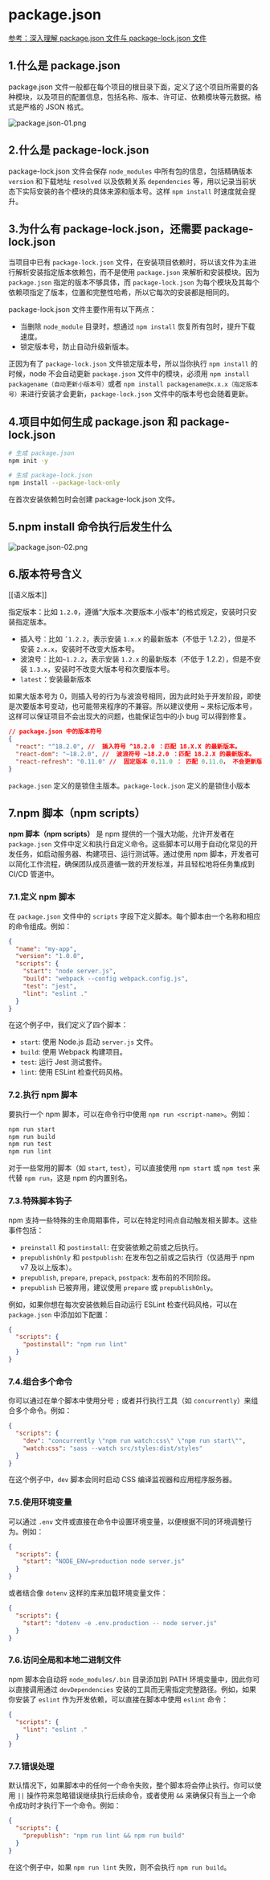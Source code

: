 # package.json

[参考：深入理解 package.json 文件与 package-lock.json 文件](https://blog.csdn.net/m0_73531461/article/details/136399322)

## 1.什么是 package.json

<prib>package.json</prib> 文件一般都在每个项目的根目录下面，定义了这个项目所需要的各种模块，以及项目的配置信息，包括名称、版本、许可证、依赖模块等元数据。格式是严格的 JSON 格式。

![package.json-01.png](/assets/images/package.json-01.png "package.json 内容组成")

## 2.什么是 package-lock.json

<prib>package-lock.json</prib> 文件会保存 `node_modules` 中所有包的信息，包括精确版本 `version` 和下载地址 `resolved` 以及依赖关系 `dependencies` 等，用以记录当前状态下实际安装的各个模块的具体来源和版本号。这样 `npm install` 时速度就会提升。

## 3.为什么有 package-lock.json，还需要 package-lock.json

当项目中已有 `package-lock.json` 文件，在安装项目依赖时，将以该文件为主进行解析安装指定版本依赖包，而不是使用 `package.json` 来解析和安装模块。因为 `package.json` 指定的版本不够具体，而 `package-lock.json` 为每个模块及其每个依赖项指定了版本，位置和完整性哈希，所以它每次的安装都是相同的。

<prib>package-lock.json</prib> 文件主要作用有以下两点：

- 当删除 `node_module` 目录时，想通过 `npm install` 恢复所有包时，提升下载速度。
- 锁定版本号，防止自动升级新版本。

正因为有了 `package-lock.json` 文件锁定版本号，所以当你执行 `npm install` 的时候，node 不会自动更新 `package.json` 文件中的模块，必须用 `npm install packagename（自动更新小版本号）`或者 `npm install packagename@x.x.x（指定版本号）`来进行安装才会更新，`package-lock.json` 文件中的版本号也会随着更新。

## 4.项目中如何生成 package.json 和 package-lock.json

```bash
# 生成 package.json
npm init -y

# 生成 package-lock.json
npm install --package-lock-only
```

<bwe>在首次安装依赖包时会创建 package-lock.json 文件。</bwe>

## 5.npm install 命令执行后发生什么

![package.json-02.png](/assets/images/package.json-02.png "npm install 命令执行后发生什么")

## 6.版本符号含义

[[语义版本]]


指定版本：比如 `1.2.0`，遵循“大版本.次要版本.小版本”的格式规定，安装时只安装指定版本。

- 插入号：比如 `ˆ1.2.2`，表示安装 `1.x.x` 的最新版本（不低于 1.2.2），但是不安装 `2.x.x`，安装时不改变大版本号。
- 波浪号：比如`~1.2.2`，表示安装 `1.2.x` 的最新版本（不低于 1.2.2），但是不安装 `1.3.x`，安装时不改变大版本号和次要版本号。
- `latest`：安装最新版本

<bwer>如果大版本号为 0，则插入号的行为与波浪号相同，因为此时处于开发阶段，即使是次要版本号变动，也可能带来程序的不兼容。所以建议使用 ~ 来标记版本号，这样可以保证项目不会出现大的问题，也能保证包中的小 bug 可以得到修复。
</bwer>

```json
// package.json 中的版本符号
{
  "react": "^18.2.0", //  插入符号 ^18.2.0 ：匹配 18.X.X 的最新版本。
  "react-dom": "~18.2.0", //  波浪符号 ~18.2.0 ：匹配 18.2.X 的最新版本。
  "react-refresh": "0.11.0" //  固定版本 0.11.0 ： 匹配 0.11.0， 不会更新版本。
}
```

<bws>`package.json` 定义的是锁住主版本。`package-lock.json` 定义的是锁住小版本</bws>

## 7.npm 脚本（npm scripts）

**npm 脚本（npm scripts）** 是 npm 提供的一个强大功能，允许开发者在 `package.json` 文件中定义和执行自定义命令。这些脚本可以用于自动化常见的开发任务，如启动服务器、构建项目、运行测试等。通过使用 npm 脚本，开发者可以简化工作流程，确保团队成员遵循一致的开发标准，并且轻松地将任务集成到 CI/CD 管道中。

### 7.1.定义 npm 脚本

在 `package.json` 文件中的 `scripts` 字段下定义脚本。每个脚本由一个名称和相应的命令组成。例如：

```json
{
  "name": "my-app",
  "version": "1.0.0",
  "scripts": {
    "start": "node server.js",
    "build": "webpack --config webpack.config.js",
    "test": "jest",
    "lint": "eslint ."
  }
}
```

在这个例子中，我们定义了四个脚本：

- `start`: 使用 Node.js 启动 `server.js` 文件。
- `build`: 使用 Webpack 构建项目。
- `test`: 运行 Jest 测试套件。
- `lint`: 使用 ESLint 检查代码风格。

### 7.2.执行 npm 脚本

要执行一个 npm 脚本，可以在命令行中使用 `npm run <script-name>`。例如：

```bash
npm run start
npm run build
npm run test
npm run lint
```

对于一些常用的脚本（如 `start`, `test`），可以直接使用 `npm start` 或 `npm test` 来代替 `npm run`，这是 npm 的内置别名。

### 7.3.特殊脚本钩子

npm 支持一些特殊的生命周期事件，可以在特定时间点自动触发相关脚本。这些事件包括：

- `preinstall` 和 `postinstall`: 在安装依赖之前或之后执行。
- `prepublishOnly` 和 `postpublish`: 在发布包之前或之后执行（仅适用于 npm v7 及以上版本）。
- `prepublish`, `prepare`, `prepack`, `postpack`: 发布前的不同阶段。
- `prepublish` 已被弃用，建议使用 `prepare` 或 `prepublishOnly`。

例如，如果你想在每次安装依赖后自动运行 ESLint 检查代码风格，可以在 `package.json` 中添加如下配置：

```json
{
  "scripts": {
    "postinstall": "npm run lint"
  }
}
```

### 7.4.组合多个命令

你可以通过在单个脚本中使用分号 `;` 或者并行执行工具（如 `concurrently`）来组合多个命令。例如：

```json
{
  "scripts": {
    "dev": "concurrently \"npm run watch:css\" \"npm run start\"",
    "watch:css": "sass --watch src/styles:dist/styles"
  }
}
```

在这个例子中，`dev` 脚本会同时启动 CSS 编译监视器和应用程序服务器。

### 7.5.使用环境变量

可以通过 `.env` 文件或直接在命令中设置环境变量，以便根据不同的环境调整行为。例如：

```json
{
  "scripts": {
    "start": "NODE_ENV=production node server.js"
  }
}
```

或者结合像 `dotenv` 这样的库来加载环境变量文件：

```json
{
  "scripts": {
    "start": "dotenv -e .env.production -- node server.js"
  }
}
```

### 7.6.访问全局和本地二进制文件

npm 脚本会自动将 `node_modules/.bin` 目录添加到 PATH 环境变量中，因此你可以直接调用通过 `devDependencies` 安装的工具而无需指定完整路径。例如，如果你安装了 `eslint` 作为开发依赖，可以直接在脚本中使用 `eslint` 命令：

```json
{
  "scripts": {
    "lint": "eslint ."
  }
}
```

### 7.7.错误处理

默认情况下，如果脚本中的任何一个命令失败，整个脚本将会停止执行。你可以使用 `||` 操作符来忽略错误继续执行后续命令，或者使用 `&&` 来确保只有当上一个命令成功时才执行下一个命令。例如：

```json
{
  "scripts": {
    "prepublish": "npm run lint && npm run build"
  }
}
```

在这个例子中，如果 `npm run lint` 失败，则不会执行 `npm run build`。
